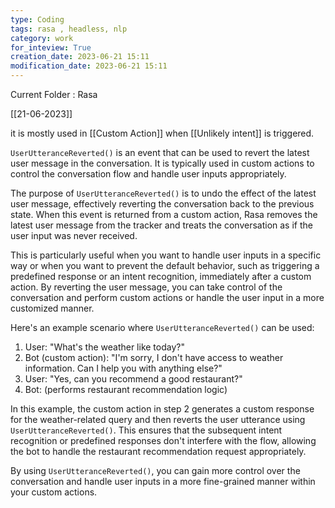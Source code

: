 ```yaml
---
type: Coding  
tags: rasa , headless, nlp
category: work
for_inteview: True
creation_date: 2023-06-21 15:11
modification_date: 2023-06-21 15:11
---
```


  
Current Folder : Rasa




[[21-06-2023]]


it is mostly used in [[Custom Action]] when [[Unlikely intent]] is triggered. 

`UserUtteranceReverted()` is an event that can be used to revert the latest user message in the conversation. It is typically used in custom actions to control the conversation flow and handle user inputs appropriately.

The purpose of `UserUtteranceReverted()` is to undo the effect of the latest user message, effectively reverting the conversation back to the previous state. When this event is returned from a custom action, Rasa removes the latest user message from the tracker and treats the conversation as if the user input was never received.

This is particularly useful when you want to handle user inputs in a specific way or when you want to prevent the default behavior, such as triggering a predefined response or an intent recognition, immediately after a custom action. By reverting the user message, you can take control of the conversation and perform custom actions or handle the user input in a more customized manner.

Here's an example scenario where `UserUtteranceReverted()` can be used:

1. User: "What's the weather like today?"
2. Bot (custom action): "I'm sorry, I don't have access to weather information. Can I help you with anything else?"
3. User: "Yes, can you recommend a good restaurant?"
4. Bot: (performs restaurant recommendation logic)

In this example, the custom action in step 2 generates a custom response for the weather-related query and then reverts the user utterance using `UserUtteranceReverted()`. This ensures that the subsequent intent recognition or predefined responses don't interfere with the flow, allowing the bot to handle the restaurant recommendation request appropriately.

By using `UserUtteranceReverted()`, you can gain more control over the conversation and handle user inputs in a more fine-grained manner within your custom actions.